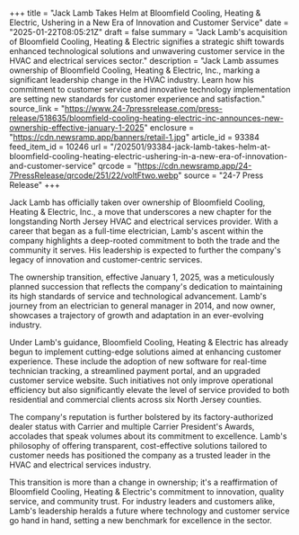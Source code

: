 +++
title = "Jack Lamb Takes Helm at Bloomfield Cooling, Heating & Electric, Ushering in a New Era of Innovation and Customer Service"
date = "2025-01-22T08:05:21Z"
draft = false
summary = "Jack Lamb's acquisition of Bloomfield Cooling, Heating & Electric signifies a strategic shift towards enhanced technological solutions and unwavering customer service in the HVAC and electrical services sector."
description = "Jack Lamb assumes ownership of Bloomfield Cooling, Heating & Electric, Inc., marking a significant leadership change in the HVAC industry. Learn how his commitment to customer service and innovative technology implementation are setting new standards for customer experience and satisfaction."
source_link = "https://www.24-7pressrelease.com/press-release/518635/bloomfield-cooling-heating-electric-inc-announces-new-ownership-effective-january-1-2025"
enclosure = "https://cdn.newsramp.app/banners/retail-1.jpg"
article_id = 93384
feed_item_id = 10246
url = "/202501/93384-jack-lamb-takes-helm-at-bloomfield-cooling-heating-electric-ushering-in-a-new-era-of-innovation-and-customer-service"
qrcode = "https://cdn.newsramp.app/24-7PressRelease/qrcode/251/22/voltFtwo.webp"
source = "24-7 Press Release"
+++

<p>Jack Lamb has officially taken over ownership of Bloomfield Cooling, Heating & Electric, Inc., a move that underscores a new chapter for the longstanding North Jersey HVAC and electrical services provider. With a career that began as a full-time electrician, Lamb's ascent within the company highlights a deep-rooted commitment to both the trade and the community it serves. His leadership is expected to further the company's legacy of innovation and customer-centric services.</p><p>The ownership transition, effective January 1, 2025, was a meticulously planned succession that reflects the company's dedication to maintaining its high standards of service and technological advancement. Lamb's journey from an electrician to general manager in 2014, and now owner, showcases a trajectory of growth and adaptation in an ever-evolving industry.</p><p>Under Lamb's guidance, Bloomfield Cooling, Heating & Electric has already begun to implement cutting-edge solutions aimed at enhancing customer experience. These include the adoption of new software for real-time technician tracking, a streamlined payment portal, and an upgraded customer service website. Such initiatives not only improve operational efficiency but also significantly elevate the level of service provided to both residential and commercial clients across six North Jersey counties.</p><p>The company's reputation is further bolstered by its factory-authorized dealer status with Carrier and multiple Carrier President's Awards, accolades that speak volumes about its commitment to excellence. Lamb's philosophy of offering transparent, cost-effective solutions tailored to customer needs has positioned the company as a trusted leader in the HVAC and electrical services industry.</p><p>This transition is more than a change in ownership; it's a reaffirmation of Bloomfield Cooling, Heating & Electric's commitment to innovation, quality service, and community trust. For industry leaders and customers alike, Lamb's leadership heralds a future where technology and customer service go hand in hand, setting a new benchmark for excellence in the sector.</p>